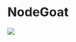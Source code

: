 # NodeGoat

![](https://github.com/CheckmarxDev/NodeGoat-test/workflows/cx/badge.svg)
   
   
    
    
     

